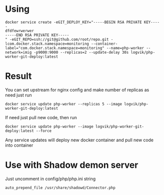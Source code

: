 # Using
```
docker service create -eGIT_DEPLOY_KEY="-----BEGIN RSA PRIVATE KEY-----
dfdfewrwerwer
-----END RSA PRIVATE KEY-----
" -eGIT_REPO=ssh://git@github.com/root/repo.git -lcom.docker.stack.namespace=monitoring --container-label="com.docker.stack.namespace=monitoring" --name=php-worker --network=imig -p9000:9000 --replicas=2 --update-delay 30s logvik/php-worker-git-deploy:latest
```

# Result
You can set upstream for nginx config and make number of replicas as need just run
```
docker service update php-worker --replicas 5 --image logvik/php-worker-git-deploy:latest
```
If need just pull new code, then run 
```
docker service update php-worker --image logvik/php-worker-git-deploy:latest --force
```
Any service updates  will deploy new docker container and pull new code into container

# Use with Shadow demon server
Just uncomment in config/php/php.ini string
```
auto_prepend_file /usr/share/shadowd/Connector.php
```